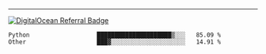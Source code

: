 ---
[![DigitalOcean Referral Badge](https://web-platforms.sfo2.digitaloceanspaces.com/WWW/Badge%203.svg)](https://www.digitalocean.com/?refcode=37fa54d82492&utm_campaign=Referral_Invite&utm_medium=Referral_Program&utm_source=badge)

<!--START_SECTION:waka-->

```text
Python                   █████████████████████▒░░░   85.09 %
Other                    ███▓░░░░░░░░░░░░░░░░░░░░░   14.91 %
```

<!--END_SECTION:waka-->


[linkedin]: https://www.linkedin.com/in/mohamed-elh/

